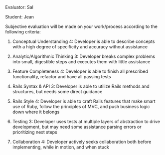 Evaluator: Sal

Student: Jean

Subjective evaluation will be made on your work/process according to the following criteria:

1. Conceptual Understanding
4: Developer is able to describe concepts with a high degree of specificity and accuracy without assistance

2. Analytic/Algorithmic Thinking
3: Developer breaks complex problems into small, digestible steps and executes them with little assistance

3. Feature Completeness
4: Developer is able to finish all prescribed functionality, refactor and have all passing tests

4. Rails Syntax & API
3: Developer is able to utilize Rails methods and structures, but needs some direct guidance

5. Rails Style
4: Developer is able to craft Rails features that make smart use of Ruby, follow the principles of MVC, and push business logic down where it belongs

6. Testing
3: Developer uses tests at multiple layers of abstraction to drive development, but may need some assistance parsing errors or prioritizing next steps

7. Collaboration
4: Developer actively seeks collaboration both before implementing, while in motion, and when stuck

